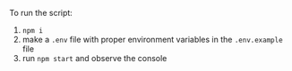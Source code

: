 To run the script:
1. `npm i`
2. make a `.env` file with proper environment variables in the `.env.example` file
3. run `npm start` and observe the console
